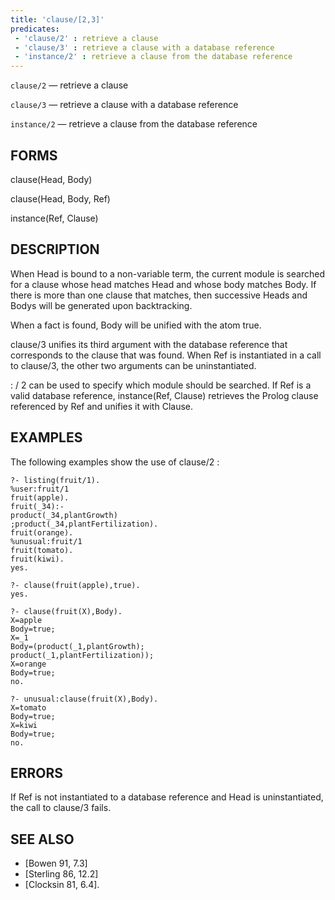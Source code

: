 ```yaml
---
title: 'clause/[2,3]'
predicates:
 - 'clause/2' : retrieve a clause
 - 'clause/3' : retrieve a clause with a database reference
 - 'instance/2' : retrieve a clause from the database reference
---
```

`clause/2` — retrieve a clause

`clause/3` — retrieve a clause with a database reference

`instance/2` — retrieve a clause from the database reference


## FORMS

clause(Head, Body)

clause(Head, Body, Ref)

instance(Ref, Clause)


## DESCRIPTION

When Head is bound to a non-variable term, the current module is searched for a clause whose head matches Head and whose body matches Body. If there is more than one clause that matches, then successive Heads and Bodys will be generated upon backtracking.

When a fact is found, Body will be unified with the atom true.

clause/3 unifies its third argument with the database reference that corresponds to the clause that was found. When Ref is instantiated in a call to clause/3, the other two arguments can be uninstantiated.

: / 2 can be used to specify which module should be searched. If Ref is a valid database reference, instance(Ref, Clause) retrieves the Prolog clause referenced by Ref and unifies it with Clause.


## EXAMPLES

The following examples show the use of clause/2 :

```
?- listing(fruit/1).
%user:fruit/1
fruit(apple).
fruit(_34):-
product(_34,plantGrowth)
;product(_34,plantFertilization).
fruit(orange).
%unusual:fruit/1
fruit(tomato).
fruit(kiwi).
yes.
```

```
?- clause(fruit(apple),true).
yes.
```

```
?- clause(fruit(X),Body).
X=apple
Body=true;
X=_1
Body=(product(_1,plantGrowth);
product(_1,plantFertilization));
X=orange
Body=true;
no.
```

```
?- unusual:clause(fruit(X),Body).
X=tomato
Body=true;
X=kiwi
Body=true;
no.
```


## ERRORS

If Ref is not instantiated to a database reference and Head is uninstantiated, the call to clause/3 fails.


## SEE ALSO

- [Bowen 91, 7.3]
- [Sterling 86, 12.2]
- [Clocksin 81, 6.4]. 
